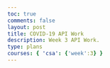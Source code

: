 ```yaml
---
toc: true
comments: false
layout: post
title: COVID-19 API Work
description: Week 3 API Work.
type: plans
courses: { 'csa': {'week':3} }
---
```

<html>
    <body>
        <script>
            async function fetchData() {
                const url = 'https://covid-193.p.rapidapi.com/countries';
const options = {
	method: 'GET',
	headers: {
		'X-RapidAPI-Key': '6cef6d9f81mshf9a1793ed8d336ap1c4e09jsn658eb44a2a5f',
		'X-RapidAPI-Host': 'covid-193.p.rapidapi.com'
	}
};
try {
	const response = await fetch(url, options);
	const result = await response.text();
	console.log(result);
} catch (error) {
	console.error(error);
}
            }
            fetchData();
        </script>
    </body>
</html>

<!DOCTYPE html>
<html>
<head>
    <style>
        /* CSS for styling the dropdown */
        .dropdown {
            position: relative;
            display: inline-block;
        }
        
        .dropdown-select {
            background-color: #f2f2f2;
            color: #333;
            border: none;
            padding: 10px;
            cursor: pointer;
            border-radius: 5px;
        }
        
        .dropdown-options {
            display: none;
            position: absolute;
            background-color: #fff;
            box-shadow: 0 2px 4px rgba(0, 0, 0, 0.1);
            z-index: 1;
        }
        
        .dropdown-option {
            padding: 10px;
            cursor: pointer;
            transition: background-color 0.3s;
        }
        
        .dropdown-option:hover {
            background-color: #ddd;
        }
    </style>
</head>
<body>
    <div class="dropdown">
        <select class="dropdown-select" id="country-select">
            <!-- Default option to display -->
            <option value="" disabled selected>Select a country</option>
        </select>
        <div class="dropdown-options" id="country-options"></div>
    </div>

    <script>
        // Sample data (you can replace this with actual data from the API)
        const sampleData = [
            { country: 'Country 1', cases: 1000, deaths: 50, recovered: 800 },
            { country: 'Country 2', cases: 2000, deaths: 100, recovered: 1500 },
            { country: 'Country 3', cases: 500, deaths: 20, recovered: 400 },
            // Add more countries and their statistics here
        ];

        // Function to populate the dropdown with options
        function populateDropdown() {
            const countrySelect = document.getElementById('country-select');
            const countryOptions = document.getElementById('country-options');
            
            sampleData.forEach((data) => {
                const option = document.createElement('option');
                option.value = data.country;
                option.textContent = data.country;
                countrySelect.appendChild(option);
                
                const optionDetail = document.createElement('div');
                optionDetail.classList.add('dropdown-option');
                optionDetail.innerHTML = `
                    <strong>${data.country}</strong><br>
                    Cases: ${data.cases}<br>
                    Deaths: ${data.deaths}<br>
                    Recovered: ${data.recovered}
                `;
                countryOptions.appendChild(optionDetail);
            });
        }

        // Event listener to show/hide dropdown options
        document.getElementById('country-select').addEventListener('click', function() {
            const countryOptions = document.getElementById('country-options');
            countryOptions.style.display = 'block';
        });

        // Event listener to handle option selection
        document.getElementById('country-options').addEventListener('click', function(event) {
            const countrySelect = document.getElementById('country-select');
            const countryOptions = document.getElementById('country-options');
            const selectedOption = event.target.closest('.dropdown-option');
            
            if (selectedOption) {
                countrySelect.value = selectedOption.querySelector('strong').textContent;
                countryOptions.style.display = 'none';
            }
        });

        // Populate the dropdown with options
        populateDropdown();
    </script>
</body>
</html>
